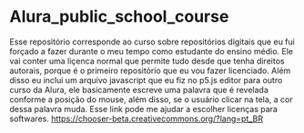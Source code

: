# Alura_public_school_course
Esse repositório corresponde ao curso sobre repositórios digitais que eu fui forçado a fazer durante o meu tempo como estudante do ensino médio.
Ele vai conter uma liçenca normal que permite tudo desde que tenha direitos autorais, porque é o primeiro repositório que eu vou fazer licenciado.
Além disso eu inclui um arquivo javascript que eu fiz no p5.js editor para outro curso da Alura, ele basicamente escreve uma palavra que é revelada conforme a posição do mouse, além disso, se o usuário clicar na tela, a cor dessa palavra muda.
Esse link pode me ajudar a escolher licenças para softwares. https://chooser-beta.creativecommons.org/?lang=pt_BR  
